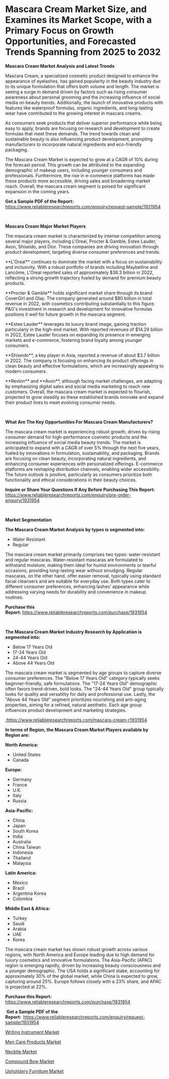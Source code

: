 <p><h1>Mascara Cream Market Size, and Examines its Market Scope, with a Primary Focus on Growth Opportunities, and Forecasted Trends Spanning from 2025 to 2032</h1></p><p><strong>Mascara Cream Market Analysis and Latest Trends</strong></p>
<p><p>Mascara Cream, a specialized cosmetic product designed to enhance the appearance of eyelashes, has gained popularity in the beauty industry due to its unique formulation that offers both volume and length. The market is seeing a surge in demand driven by factors such as rising consumer awareness about personal grooming and the increasing influence of social media on beauty trends. Additionally, the launch of innovative products with features like waterproof formulas, organic ingredients, and long-lasting wear have contributed to the growing interest in mascara creams.</p><p>As consumers seek products that deliver superior performance while being easy to apply, brands are focusing on research and development to create formulas that meet these demands. The trend towards clean and sustainable beauty is also influencing product development, prompting manufacturers to incorporate natural ingredients and eco-friendly packaging.</p><p>The Mascara Cream Market is expected to grow at a CAGR of 10% during the forecast period. This growth can be attributed to the expanding demographic of makeup users, including younger consumers and professionals. Furthermore, the rise in e-commerce platforms has made these products more accessible, driving sales and broadening market reach. Overall, the mascara cream segment is poised for significant expansion in the coming years.</p></p>
<p><strong>Get a Sample PDF of the Report:&nbsp;</strong> <a href="https://www.reliableresearchreports.com/enquiry/request-sample/1931954?utm_campaign=7&utm_medium=2&utm_source=Github&utm_content=ia&utm_term=08022025&utm_id=mascara-cream">https://www.reliableresearchreports.com/enquiry/request-sample/1931954</a></p>
<p>&nbsp;</p>
<p><strong>Mascara Cream Major Market Players</strong></p>
<p><p>The mascara cream market is characterized by intense competition among several major players, including L'Oreal, Procter & Gamble, Estee Lauder, Avon, Shiseido, and Dior. These companies are driving innovation through product development, targeting diverse consumer preferences and trends.</p><p>**L'Oreal** continues to dominate the market with a focus on sustainability and inclusivity. With a robust portfolio of brands including Maybelline and Lancôme, L'Oreal reported sales of approximately $38.3 billion in 2022, reflecting a strong growth trajectory fueled by demand for premium beauty products.</p><p>**Procter & Gamble** holds significant market share through its brand CoverGirl and Olay. The company generated around $80 billion in total revenue in 2022, with cosmetics contributing substantially to this figure. P&G's investment in research and development for innovative formulas positions it well for future growth in the mascara segment.</p><p>**Estee Lauder** leverages its luxury brand image, gaining traction particularly in the high-end market. With reported revenues of $14.29 billion in 2022, Estee Lauder focuses on expanding its presence in emerging markets and e-commerce, fostering brand loyalty among younger consumers.</p><p>**Shiseido**, a key player in Asia, reported a revenue of about $3.7 billion in 2022. The company is focusing on enhancing its product offerings in clean beauty and effective formulations, which are increasingly appealing to modern consumers.</p><p>**Revlon** and **Avon**, although facing market challenges, are adapting by emphasizing digital sales and social media marketing to reach new customers. Overall, the mascara cream market is expected to flourish, projected to grow steadily as these established brands innovate and expand their product lines to meet evolving consumer needs.</p></p>
<p>&nbsp;</p>
<p><strong>What Are The Key Opportunities For Mascara Cream Manufacturers?</strong></p>
<p><p>The mascara cream market is experiencing robust growth, driven by rising consumer demand for high-performance cosmetic products and the increasing influence of social media beauty trends. The market is anticipated to expand with a CAGR of over 5% through the next five years, fueled by innovations in formulation, sustainability, and packaging. Brands are focusing on clean beauty, incorporating natural ingredients, and enhancing consumer experiences with personalized offerings. E-commerce platforms are reshaping distribution channels, enabling wider accessibility. The future outlook is positive, particularly as consumers prioritize both functionality and ethical considerations in their beauty choices.</p></p>
<p><strong>Inquire or Share Your Questions If Any Before Purchasing This Report:</strong> <a href="https://www.reliableresearchreports.com/enquiry/pre-order-enquiry/1931954?utm_campaign=7&utm_medium=2&utm_source=Github&utm_content=ia&utm_term=08022025&utm_id=mascara-cream">https://www.reliableresearchreports.com/enquiry/pre-order-enquiry/1931954</a></p>
<p>&nbsp;</p>
<p><strong>Market Segmentation</strong></p>
<p><strong>The Mascara Cream Market Analysis by types is segmented into:</strong></p>
<p><ul><li>Water Resistant</li><li>Regular</li></ul></p>
<p><p>The mascara cream market primarily comprises two types: water-resistant and regular mascaras. Water-resistant mascaras are formulated to withstand moisture, making them ideal for humid environments or tearful occasions, providing long-lasting wear without smudging. Regular mascaras, on the other hand, offer easier removal, typically using standard facial cleansers and are suitable for everyday use. Both types cater to different consumer preferences, enhancing lashes' appearance while addressing varying needs for durability and convenience in makeup routines.</p></p>
<p><strong>Purchase this Report:&nbsp;</strong><a href="https://www.reliableresearchreports.com/purchase/1931954?utm_campaign=7&utm_medium=2&utm_source=Github&utm_content=ia&utm_term=08022025&utm_id=mascara-cream">https://www.reliableresearchreports.com/purchase/1931954</a></p>
<p>&nbsp;</p>
<p><strong>The Mascara Cream Market Industry Research by Application is segmented into:</strong></p>
<p><ul><li>Below 17 Years Old</li><li>17-24 Years Old</li><li>24-44 Years Old</li><li>Above 44 Years Old</li></ul></p>
<p><p>The mascara cream market is segmented by age groups to capture diverse consumer preferences. The "Below 17 Years Old" category typically seeks beginner-friendly, safe formulations. The "17-24 Years Old" demographic often favors trend-driven, bold looks. The "24-44 Years Old" group typically looks for quality and versatility for daily and professional use. Lastly, the "Above 44 Years Old" segment prioritizes nourishing and anti-aging properties, aiming for a refined, natural aesthetic. Each age group influences product development and marketing strategies.</p></p>
<p><a href="https://www.reliableresearchreports.com/mascara-cream-r1931954?utm_campaign=7&utm_medium=2&utm_source=Github&utm_content=ia&utm_term=08022025&utm_id=mascara-cream">&nbsp;https://www.reliableresearchreports.com/mascara-cream-r1931954</a></p>
<p><strong>In terms of Region, the Mascara Cream Market Players available by Region are:</strong></p>
<p>
    <p> <strong> North America: </strong>
        <ul>
            <li>United States</li>
            <li>Canada</li>
        </ul>
        </p> 
    <p> <strong> Europe: </strong>
        <ul>
            <li>Germany</li>
            <li>France</li>
            <li>U.K.</li>
            <li>Italy</li>
            <li>Russia</li>
        </ul>
        </p> 
    <p> <strong> Asia-Pacific: </strong>
        <ul>
            <li>China</li>
            <li>Japan</li>
            <li>South Korea</li>
            <li>India</li>
            <li>Australia</li>
            <li>China Taiwan</li>
            <li>Indonesia</li>
            <li>Thailand</li>
            <li>Malaysia</li>
        </ul>
        </p> 
    <p> <strong> Latin America: </strong>
        <ul>
            <li>Mexico</li>
            <li>Brazil</li>
            <li>Argentina Korea</li>
            <li>Colombia</li>
        </ul>
        </p> 
    <p> <strong> Middle East & Africa: </strong>
        <ul>
            <li>Turkey</li>
            <li>Saudi</li>
            <li>Arabia</li>
            <li>UAE</li>
            <li>Korea</li>
        </ul>
    </p>
    </p>
<p><p>The mascara cream market has shown robust growth across various regions, with North America and Europe leading due to high demand for luxury cosmetics and innovative formulations. The Asia-Pacific (APAC) region is emerging rapidly, driven by increasing beauty consciousness and a younger demographic. The USA holds a significant stake, accounting for approximately 30% of the global market, while China is expected to grow, capturing around 25%. Europe follows closely with a 23% share, and APAC is projected at 22%.</p></p>
<p><strong>Purchase this Report: </strong><a href="https://www.reliableresearchreports.com/purchase/1931954?utm_campaign=7&utm_medium=2&utm_source=Github&utm_content=ia&utm_term=08022025&utm_id=mascara-cream">https://www.reliableresearchreports.com/purchase/1931954</a></p>
<p>&nbsp;<strong>Get a Sample PDF of the Report:&nbsp;&nbsp;</strong><a href="https://www.reliableresearchreports.com/enquiry/request-sample/1931954?utm_campaign=7&utm_medium=2&utm_source=Github&utm_content=ia&utm_term=08022025&utm_id=mascara-cream">https://www.reliableresearchreports.com/enquiry/request-sample/1931954</a></p>
<p><strong></strong></p>
<p><p><a href="https://github.com/ravenecashe/Market-Research-Report-List-1/blob/main/writing-instrument-market.md?utm_campaign=7&utm_medium=2&utm_source=Github&utm_content=ia&utm_term=08022025&utm_id=mascara-cream">Writing Instrument Market</a></p><p><a href="https://github.com/vilehoaguy/Market-Research-Report-List-1/blob/main/men-care-products-market.md?utm_campaign=7&utm_medium=2&utm_source=Github&utm_content=ia&utm_term=08022025&utm_id=mascara-cream">Men Care Products Market</a></p><p><a href="https://github.com/rahebeinum/Market-Research-Report-List-1/blob/main/necktie-market.md?utm_campaign=7&utm_medium=2&utm_source=Github&utm_content=ia&utm_term=08022025&utm_id=mascara-cream">Necktie Market</a></p><p><a href="https://github.com/ajconndra/Market-Research-Report-List-1/blob/main/compound-bow-market.md?utm_campaign=7&utm_medium=2&utm_source=Github&utm_content=ia&utm_term=08022025&utm_id=mascara-cream">Compound Bow Market</a></p><p><a href="https://github.com/ccreola81/Market-Research-Report-List-1/blob/main/upholstery-furniture-market.md?utm_campaign=7&utm_medium=2&utm_source=Github&utm_content=ia&utm_term=08022025&utm_id=mascara-cream">Upholstery Furniture Market</a></p></p>